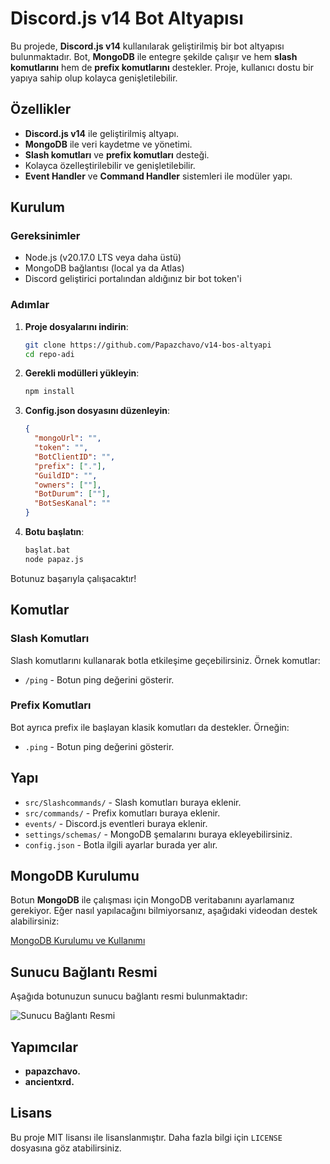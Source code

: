 # Discord.js v14 Bot Altyapısı

Bu projede, **Discord.js v14** kullanılarak geliştirilmiş bir bot altyapısı bulunmaktadır. Bot, **MongoDB** ile entegre şekilde çalışır ve hem **slash komutlarını** hem de **prefix komutlarını** destekler. Proje, kullanıcı dostu bir yapıya sahip olup kolayca genişletilebilir.

## Özellikler

- **Discord.js v14** ile geliştirilmiş altyapı.
- **MongoDB** ile veri kaydetme ve yönetimi.
- **Slash komutları** ve **prefix komutları** desteği.
- Kolayca özelleştirilebilir ve genişletilebilir.
- **Event Handler** ve **Command Handler** sistemleri ile modüler yapı.

## Kurulum

### Gereksinimler

- Node.js (v20.17.0 LTS veya daha üstü)
- MongoDB bağlantısı (local ya da Atlas)
- Discord geliştirici portalından aldığınız bir bot token'i

### Adımlar

1. **Proje dosyalarını indirin**:

    ```bash
    git clone https://github.com/Papazchavo/v14-bos-altyapi
    cd repo-adi
    ```

2. **Gerekli modülleri yükleyin**:

    ```bash
    npm install
    ```

3. **Config.json dosyasını düzenleyin**:

    ```json
    {
      "mongoUrl": "",
      "token": "",
      "BotClientID": "",
      "prefix": ["."],
      "GuildID": "",
      "owners": [""],
      "BotDurum": [""], 
      "BotSesKanal": ""
    }
    ```

4. **Botu başlatın**:

    ```bash
    başlat.bat
    node papaz.js
    ```

Botunuz başarıyla çalışacaktır!

## Komutlar

### Slash Komutları

Slash komutlarını kullanarak botla etkileşime geçebilirsiniz. Örnek komutlar:

- `/ping` - Botun ping değerini gösterir.

### Prefix Komutları

Bot ayrıca prefix ile başlayan klasik komutları da destekler. Örneğin:

- `.ping` - Botun ping değerini gösterir.

## Yapı

- `src/Slashcommands/` - Slash komutları buraya eklenir.
- `src/commands/` - Prefix komutları buraya eklenir.
- `events/` - Discord.js eventleri buraya eklenir.
- `settings/schemas/` - MongoDB şemalarını buraya ekleyebilirsiniz.
- `config.json` - Botla ilgili ayarlar burada yer alır.

## MongoDB Kurulumu

Botun **MongoDB** ile çalışması için MongoDB veritabanını ayarlamanız gerekiyor. Eğer nasıl yapılacağını bilmiyorsanız, aşağıdaki videodan destek alabilirsiniz:

[MongoDB Kurulumu ve Kullanımı](https://www.youtube.com/watch?v=I2tdFbCOvP0&t=10s)

## Sunucu Bağlantı Resmi

Aşağıda botunuzun sunucu bağlantı resmi bulunmaktadır:

![Sunucu Bağlantı Resmi](https://media.discordapp.net/attachments/1157767204285190317/1290841104555446292/70FE1515-0896-4757-ABBD-51B34EF5678D.png?ex=66fdecf5&is=66fc9b75&hm=1d21d5392995ded45311e2728172352dbece451a6715ee3d2f82c7915ce86c7d&=&format=webp&quality=lossless&width=242&height=101)

## Yapımcılar

- **papazchavo.**
- **ancientxrd.**

## Lisans

Bu proje MIT lisansı ile lisanslanmıştır. Daha fazla bilgi için `LICENSE` dosyasına göz atabilirsiniz.
